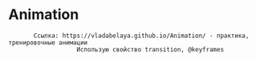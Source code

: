 # Animation
           Ссылка: https://vladabelaya.github.io/Animation/ - практика, тренировочные анимации
                       Использую свойство transition, @keyframes

